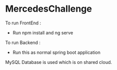 # MercedesChallenge


To run FrontEnd : 
   - Run npm install and ng serve

To run Backend :
  - Run this as normal spring boot application

MySQL Database is used which is on shared cloud.

